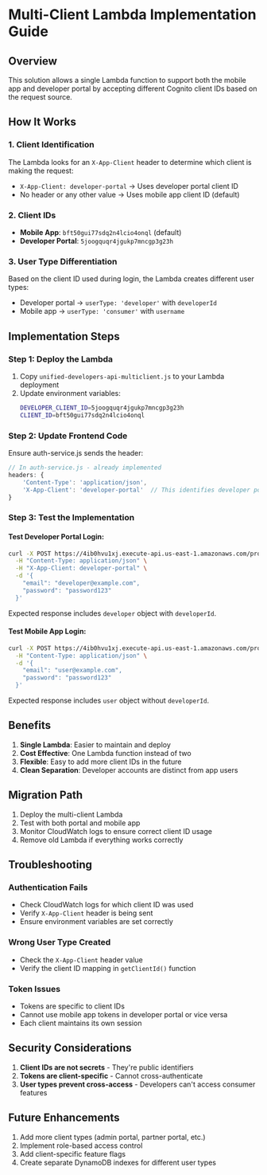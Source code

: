 # Multi-Client Lambda Implementation Guide

## Overview
This solution allows a single Lambda function to support both the mobile app and developer portal by accepting different Cognito client IDs based on the request source.

## How It Works

### 1. Client Identification
The Lambda looks for an `X-App-Client` header to determine which client is making the request:
- `X-App-Client: developer-portal` → Uses developer portal client ID
- No header or any other value → Uses mobile app client ID (default)

### 2. Client IDs
- **Mobile App**: `bft50gui77sdq2n4lcio4onql` (default)
- **Developer Portal**: `5joogquqr4jgukp7mncgp3g23h`

### 3. User Type Differentiation
Based on the client ID used during login, the Lambda creates different user types:
- Developer portal → `userType: 'developer'` with `developerId`
- Mobile app → `userType: 'consumer'` with `username`

## Implementation Steps

### Step 1: Deploy the Lambda
1. Copy `unified-developers-api-multiclient.js` to your Lambda deployment
2. Update environment variables:
   ```bash
   DEVELOPER_CLIENT_ID=5joogquqr4jgukp7mncgp3g23h
   CLIENT_ID=bft50gui77sdq2n4lcio4onql
   ```

### Step 2: Update Frontend Code
Ensure auth-service.js sends the header:

```javascript
// In auth-service.js - already implemented
headers: {
    'Content-Type': 'application/json',
    'X-App-Client': 'developer-portal'  // This identifies developer portal requests
}
```

### Step 3: Test the Implementation

#### Test Developer Portal Login:
```bash
curl -X POST https://4ib0hvu1xj.execute-api.us-east-1.amazonaws.com/prod/developers/login \
  -H "Content-Type: application/json" \
  -H "X-App-Client: developer-portal" \
  -d '{
    "email": "developer@example.com",
    "password": "password123"
  }'
```

Expected response includes `developer` object with `developerId`.

#### Test Mobile App Login:
```bash
curl -X POST https://4ib0hvu1xj.execute-api.us-east-1.amazonaws.com/prod/developers/login \
  -H "Content-Type: application/json" \
  -d '{
    "email": "user@example.com",
    "password": "password123"
  }'
```

Expected response includes `user` object without `developerId`.

## Benefits

1. **Single Lambda**: Easier to maintain and deploy
2. **Cost Effective**: One Lambda function instead of two
3. **Flexible**: Easy to add more client IDs in the future
4. **Clean Separation**: Developer accounts are distinct from app users

## Migration Path

1. Deploy the multi-client Lambda
2. Test with both portal and mobile app
3. Monitor CloudWatch logs to ensure correct client ID usage
4. Remove old Lambda if everything works correctly

## Troubleshooting

### Authentication Fails
- Check CloudWatch logs for which client ID was used
- Verify `X-App-Client` header is being sent
- Ensure environment variables are set correctly

### Wrong User Type Created
- Check the `X-App-Client` header value
- Verify the client ID mapping in `getClientId()` function

### Token Issues
- Tokens are specific to client IDs
- Cannot use mobile app tokens in developer portal or vice versa
- Each client maintains its own session

## Security Considerations

1. **Client IDs are not secrets** - They're public identifiers
2. **Tokens are client-specific** - Cannot cross-authenticate
3. **User types prevent cross-access** - Developers can't access consumer features

## Future Enhancements

1. Add more client types (admin portal, partner portal, etc.)
2. Implement role-based access control
3. Add client-specific feature flags
4. Create separate DynamoDB indexes for different user types